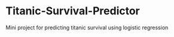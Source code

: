 # Titanic-Survival-Predictor
Mini project for predicting titanic survival using logistic regression 
